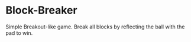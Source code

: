 # Block-Breaker
Simple Breakout-like game.
Break all blocks by reflecting the ball with the pad to win.
